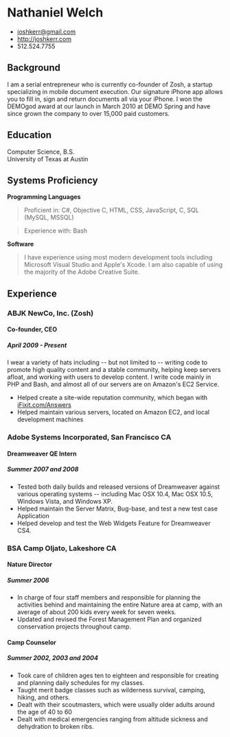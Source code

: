 # Nathaniel Welch

 * <joshkerr@gmail.com>
 * <http://joshkerr.com>
 * 512.524.7755

## Background

I am a serial entrepreneur who is currently co-founder of Zosh, a startup specializing in mobile document execution.  Our signature iPhone app allows you to fill in, sign and return documents all via your iPhone.  I won the DEMOgod award at our launch in March 2010 at DEMO Spring and have since grown the company to over 15,000 paid customers.

## Education

Computer Science, B.S.  
University of Texas at Austin

## Systems Proficiency

**Programming Languages**

 > Proficient in:  C#, Objective C, HTML, CSS, JavaScript, C, SQL (MySQL, MSSQL)

 > Experience with: Bash

**Software**

 > I have experience using most modern development tools including Microsoft Visual Studio and Apple's Xcode. I am also capable of using the majority of the Adobe Creative Suite.

## Experience

### ABJK NewCo, Inc. (Zosh)

#### Co-founder, CEO

##### April 2009 - Present

I wear a variety of hats including -- but not limited to -- writing code to promote high quality content and a stable community, helping keep servers afloat, and working with users to develop content. I write code mainly in PHP and Bash, and almost all of our servers are on Amazon's EC2 Service. 

 * Helped create a site-wide reputation community, which began with [iFixit.com/Answers](http://ifixit.com/Answers)
 * Helped maintain various servers, located on Amazon EC2, and local development machines

### Adobe Systems Incorporated, San Francisco CA

#### Dreamweaver QE Intern

##### Summer 2007 and 2008

 * Tested both daily builds and released versions of Dreamweaver against various operating systems -- including Mac OSX 10.4, Mac OSX 10.5, Windows Vista, and Windows XP.
 * Helped maintain the Server Matrix, Bug-base, and test a new test case Application
 * Helped develop and test the Web Widgets Feature for Dreamweaver CS4.

<!--
### California Polytechnic State University, San Luis Obispo CA

#### Computer Science Lab Monitor

##### Sept. 2006 to June 2007

 * Maintained printers and computers for seven labs.

### Sonoma County Information Systems Department, Santa Rosa CA

#### Intern

##### June 2005 to Sept. 2005
 
 * Built and maintained three separate websites, one dealing with unions, one system uptime web application, and one error reporting web form.
-->

### BSA Camp Oljato, Lakeshore CA

#### Nature Director

##### Summer 2006

 * In charge of four staff members and responsible for planning the activities behind and maintaining the entire Nature area at camp, with an average of about 200 kids every week for seven weeks.
 * Updated and revised the Forest Management Plan and organized conservation projects throughout camp.

#### Camp Counselor

##### Summer 2002, 2003 and 2004

 * Took care of children ages ten to eighteen and responsible for creating and planning daily schedules for my classes.
 * Taught merit badge classes such as wilderness survival, camping, hiking, and others.
 * Dealt with their scoutmasters, which were usually older adults around the age of 40 to 60
 * Dealt with medical emergencies ranging from altitude sickness and dehydration to broken ribs.

